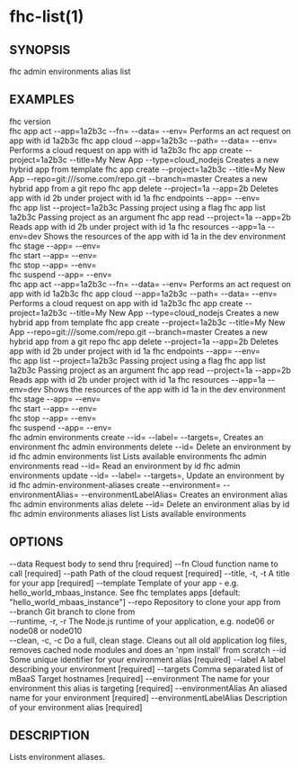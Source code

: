 fhc-list(1)
===========
## SYNOPSIS

 fhc admin environments alias list

## EXAMPLES

  fhc version                                                                                                                                                        
  fhc app act --app=1a2b3c --fn=<serverside Function> --data=<data to send> --env=<environment>                                                                      Performs an act request on app with id 1a2b3c
  fhc app cloud --app=1a2b3c --path=<serverside path from root> --data=<Data to send> --env=<environment>                                                            Performs a cloud request on app with id 1a2b3c
  fhc app create --project=1a2b3c --title=My New App --type=cloud_nodejs                                                                                             Creates a new hybrid app from template
  fhc app create --project=1a2b3c --title=My New App --repo=git:///some.com/repo.git --branch=master                                                                 Creates a new hybrid app from a git repo
  fhc app delete --project=1a --app=2b                                                                                                                               Deletes app with id 2b under project with id 1a
  fhc endpoints --app=<appGuid> --env=<environmentName>                                                                                                              
  fhc app list --project=1a2b3c                                                                                                                                      Passing project using a flag
  fhc app list 1a2b3c                                                                                                                                                Passing project as an argument
  fhc app read --project=1a --app=2b                                                                                                                                 Reads app with id 2b under project with id 1a
  fhc resources --app=1a --env=dev                                                                                                                                   Shows the resources of the app with id 1a in the dev environment
  fhc stage --app=<appGuid> --env=<environmentName>                                                                                                                  
  fhc start --app=<appGuid> --env=<environmentName>                                                                                                                  
  fhc stop --app=<appGuid> --env=<environmentName>                                                                                                                   
  fhc suspend --app=<appGuid> --env=<environmentName>                                                                                                                
  fhc app act --app=1a2b3c --fn=<serverside Function> --data=<data to send> --env=<environment>                                                                      Performs an act request on app with id 1a2b3c
  fhc app cloud --app=1a2b3c --path=<serverside path from root> --data=<Data to send> --env=<environment>                                                            Performs a cloud request on app with id 1a2b3c
  fhc app create --project=1a2b3c --title=My New App --type=cloud_nodejs                                                                                             Creates a new hybrid app from template
  fhc app create --project=1a2b3c --title=My New App --repo=git:///some.com/repo.git --branch=master                                                                 Creates a new hybrid app from a git repo
  fhc app delete --project=1a --app=2b                                                                                                                               Deletes app with id 2b under project with id 1a
  fhc endpoints --app=<appGuid> --env=<environmentName>                                                                                                              
  fhc app list --project=1a2b3c                                                                                                                                      Passing project using a flag
  fhc app list 1a2b3c                                                                                                                                                Passing project as an argument
  fhc app read --project=1a --app=2b                                                                                                                                 Reads app with id 2b under project with id 1a
  fhc resources --app=1a --env=dev                                                                                                                                   Shows the resources of the app with id 1a in the dev environment
  fhc stage --app=<appGuid> --env=<environmentName>                                                                                                                  
  fhc start --app=<appGuid> --env=<environmentName>                                                                                                                  
  fhc stop --app=<appGuid> --env=<environmentName>                                                                                                                   
  fhc suspend --app=<appGuid> --env=<environmentName>                                                                                                                
  fhc admin environments create --id=<environment id> --label=<label> --targets=<mbaasTargetId1>,<mbaasTargetId2>                                                    Creates an environment
  fhc admin environments delete --id=<environment id>                                                                                                                Delete an environment by id
  fhc admin environments list                                                                                                                                        Lists available environments
  fhc admin environments read --id=<id>                                                                                                                              Read an environment by id
  fhc admin environments update --id=<environment id> --label=<label> --targets=<mbaasTargetId1>,<mbaasTargetId2>                                                    Update an environment by id
  fhc admin-environment-aliases create --environment=<environment id> --environmentAlias=<environment id alias> --environmentLabelAlias=<environment label alias>    Creates an environment alias
  fhc admin environments alias delete --id=<environment alias id>                                                                                                    Delete an environment alias by id
  fhc admin environments aliases list                                                                                                                                Lists available environments


## OPTIONS

  --data                   Request body to send thru                                                                                                             [required]
  --fn                     Cloud function name to call                                                                                                           [required]
  --path                   Path of the cloud request                                                                                                             [required]
  --title, -t, -t          A title for your app                                                                                                                  [required]
  --template               Template of your app - e.g. hello_world_mbaas_instance. See fhc templates apps                                                        [default: "hello_world_mbaas_instance"]
  --repo                   Repository to clone your app from                                                                                                   
  --branch                 Git branch to clone from                                                                                                            
  --runtime, -r, -r        The Node.js runtime of your application, e.g. node06 or node08 or node010                                                           
  --clean, -c, -c          Do a full, clean stage. Cleans out all old application log files, removes cached node modules and does an 'npm install' from scratch
  --id                     Some unique identifier for your environment alias                                                                                     [required]
  --label                  A label describing your environment                                                                                                   [required]
  --targets                Comma separated list of mBaaS Target hostnames                                                                                        [required]
  --environment            The name for your environment this alias is targeting                                                                                 [required]
  --environmentAlias       An aliased name for your environment                                                                                                  [required]
  --environmentLabelAlias  Description of your environment alias                                                                                                 [required]

## DESCRIPTION

Lists environment aliases.

